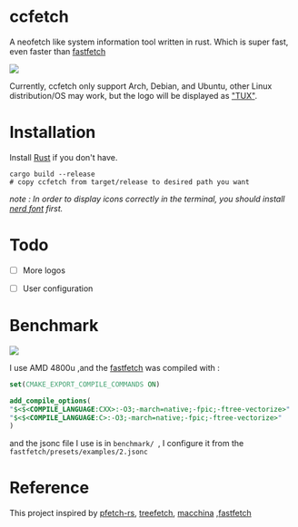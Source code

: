 # ccfetch
A neofetch like system information tool written in rust. Which is super fast, even faster than [fastfetch](https://github.com/fastfetch-cli/fastfetch) 

![](https://raw.githubusercontent.com/charleschetty/ccfetch/dev/shots/2024-09-30_16-46.png)

Currently, ccfetch only support Arch, Debian, and Ubuntu, other Linux distribution/OS may work, but 
the logo will be displayed as ["TUX"](https://en.wikipedia.org/wiki/Tux_(mascot)). 

# Installation

Install [Rust](https://www.rust-lang.org/tools/install) if you don't have. 

```shell
cargo build --release
# copy ccfetch from target/release to desired path you want
```

*note : In order to display icons correctly in the  terminal, you should install [nerd font](https://github.com/ryanoasis/nerd-fonts) first.*

# Todo

- [ ] More logos
- [ ] User configuration 



# Benchmark

![](https://raw.githubusercontent.com/charleschetty/ccfetch/dev/shots/2024-09-30_17-09.png)

I use AMD 4800u ,and the [fastfetch](https://github.com/fastfetch-cli/fastfetch) was compiled with :

```cmake
set(CMAKE_EXPORT_COMPILE_COMMANDS ON)

add_compile_options(
"$<$<COMPILE_LANGUAGE:CXX>:-O3;-march=native;-fpic;-ftree-vectorize>"
"$<$<COMPILE_LANGUAGE:C>:-O3;-march=native;-fpic;-ftree-vectorize>"
)
```

and the jsonc file I use is in <code>benchmark/ </code>, I configure it from the <code>fastfetch/presets/examples/2.jsonc</code>

# Reference 

This project inspired by [pfetch-rs](https://github.com/Gobidev/pfetch-rs), [treefetch](https://github.com/angelofallars/treefetch),  [macchina](https://github.com/Macchina-CLI/macchina) ,[fastfetch](https://github.com/fastfetch-cli/fastfetch)
